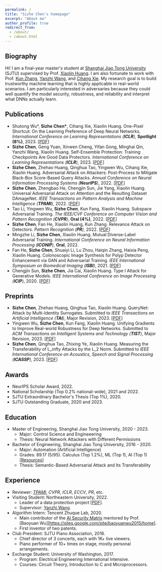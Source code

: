 ```yaml
---
permalink: /
title: "Sizhe Chen's homepage"
excerpt: "About me"
author_profile: true
redirect_from: 
  - /about/
  - /about.html
---
```


  
Biography
------
Hi! I am a final-year master's student at [Shanghai Jiao Tong University](http://en.sjtu.edu.cn) (SJTU) supervised by Prof. [Xiaolin Huang](http://www.pami.sjtu.edu.cn/en/xiaolin). I am also fortunate to work with Prof. [Kun Zhang](https://www.andrew.cmu.edu/user/kunz1/index.html), [Yanzhi Wang](https://web.northeastern.edu/yanzhiwang), and [Cihang Xie](https://cihangxie.github.io). My research goal is to build trustworthy machine learning that is highly applicable in real-world scenarios. I am particularly interested in adversaries because they could well quantify the model security, robustness, and reliability and interpret what DNNs actually learn. 

Publications
------
+ Shutong Wu\*, **Sizhe Chen\***, Cihang Xie, Xiaolin Huang. One-Pixel Shortcut: On the Learning Preference of Deep Neural Networks. *International Conference on Learning Representations (**ICLR**)*, **Spotlight (8%)**, 2023. [[PDF](https://openreview.net/forum?id=p7G8t5FVn2h)]
+ **Sizhe Chen**, Geng Yuan, Xinwen Cheng, Yifan Gong, Minghai Qin, Yanzhi Wang, Xiaolin Huang. Self-Ensemble Protection: Training Checkpoints Are Good Data Protectors. *International Conference on Learning Representations (**ICLR**)*, 2023. [[PDF](https://openreview.net/forum?id=9MO7bjoAfIA)]
+ **Sizhe Chen**, Zhehao Huang, Qinghua Tao, Yingwen Wu, Cihang Xie, Xiaolin Huang. Adversarial Attack on Attackers: Post-Process to Mitigate Black-Box Score-Based Query Attacks. *Annual Conference on Neural Information Processing Systems (**NeurIPS**)*, 2022. [[PDF](https://neurips.cc/virtual/2022/poster/54907)]
+ **Sizhe Chen**, Zhengbao He, Chengjin Sun, Jie Yang, Xiaolin Huang. Universal Adversarial Attack on Attention and the Resulting Dataset DAmageNet. *IEEE Transactions on Pattern Analysis and Machine Intelligence (**TPAMI**)*, 2022. [[PDF](https://ieeexplore.ieee.org/document/9238430)]
+ Tao Li, Yingwen Wu, **Sizhe Chen**, Kun Fang, Xiaolin Huang. Subspace Adversarial Training. *The IEEE/CVF Conference on Computer Vision and Pattern Recognition (**CVPR**)*, **Oral (4%)**, 2022. [[PDF](https://openaccess.thecvf.com/content/CVPR2022/html/Li_Subspace_Adversarial_Training_CVPR_2022_paper)]
+ **Sizhe Chen**, Fan He, Xiaolin Huang, Kun Zhang. Relevance Attack on Detectors. *Pattern Recognition (**PR**)*, 2022. [[PDF](https://www.sciencedirect.com/science/article/pii/S0031320321006671)]
+ Mingzhe Li, **Sizhe Chen**, Xiaolin Huang. Mutual Diverse-Label Adversarial Training. *International Conference on Neural Information Processing (**ICONIP**)*, **Oral**, 2022. 
+ Fan He, **Sizhe Chen**, Shuaiyi Li, Lu Zhou, Haiqin Zhang, Haixia Peng, Xiaolin Huang. Colonoscopic Image Synthesis for Polyp Detector Enhancement via GAN and Adversarial Training. *IEEE International Symposium on Biomedical Imaging (**ISBI**)*, 2021. [[PDF](https://ieeexplore.ieee.org/document/9434050)]
+ Chengjin Sun, **Sizhe Chen**, Jia Cai, Xiaolin Huang. Type I Attack for Generative Models. *IEEE International Conference on Image Processing (**ICIP**)*, 2020. [[PDF](https://ieeexplore.ieee.org/document/9191032)]

Preprints
------
+ **Sizhe Chen**, Zhehao Huang, Qinghua Tao, Xiaolin Huang. QueryNet: Attack by Multi-Identity Surrogates. Submitted to *IEEE Transactions on Artificial Intelligence (**TAI**)*, Major Revision, 2023. [[PDF](https://arxiv.org/abs/2105.15010)]
+ Yingwen Wu, **Sizhe Chen**, Kun Fang, Xiaolin Huang. Unifying Gradients to Improve Real-world Robustness for Deep Networks. Submitted to *ACM Transactions on Intelligent Systems and Technology (**TIST**)*, Major Revision, 2023. [[PDF](http://arxiv.org/abs/2208.06228)]
+ **Sizhe Chen**, Qinghua Tao, Zhixing Ye, Xiaolin Huang. Measuring the Transferability of L_infty Attacks by the L_2 Norm. Submitted to *IEEE International Conference on Acoustics, Speech and Signal Processing (**ICASSP**)*, 2023. [[PDF](https://arxiv.org/abs/2102.10343)]

Awards
------
+ NeurIPS Scholar Award, 2022.
+ National Scholarship (Top 0.2% national-wide), 2021 and 2022.
+ SJTU Extraordinary Bachelor's Thesis (Top 1%), 2020.
+ SJTU Outstanding Graduate, 2020 and 2023.

Education
------
+ Master of Engineering, Shanghai Jiao Tong University, 2020 - 2023.
   + Major: Control Science and Engineeering
   + Thesis: Neural Network Attackers with Different Permissions
+ Bachelor of Engineering, Shanghai Jiao Tong University, 2016 - 2020.
   + Major: Automation (Artificial Intelligence)
   + Grades: 89.17 (5/95). Calculus (Top 1.2%), ML (Top 1), AI (Top 1) [[Resources](https://github.com/Sizhe-Chen/SJTU-Automation-Materials)]
   + Thesis: Semantic-Based Adversarial Attack and Its Transferability 

Experience
------
+ Reviewer: [*TPAMI*](https://www.computer.org/csdl/journal/tp/2021/12/09600583/1yeDrH64Edq), *CVPR*, *ICLR*, *ECCV*, *PR*, etc.
+ Visiting Student: Northeastern University, 2022.
   + Leader of a data protection project [[PDF](https://openreview.net/forum?id=9MO7bjoAfIA)].
   + Supervisor: [Yanzhi Wang](https://web.northeastern.edu/yanzhiwang).
+ Algorithm Intern: Tencent Zhuque Lab, 2020.
   + Main contributor of the [AI Security Matrix](https://aisecmatrix.org/en) mentored by Prof. [Baoyuan Wu][https://sites.google.com/site/baoyuanwu2015/home].
   + First inventor of two patents.
+ Club President: SJTU Piano Association, 2018.
   + Chief director of 3 concerts, each with 1K+ live viewers.
   + Piano performer of 10+ times on stage, mostly personal arrangements.
+ Exchange Student: University of Washington, 2017.
   + Program: Electrical Engineering International Intensive.
   + Courses: Circuit Theory, Introduction to C and Microprocessors.
